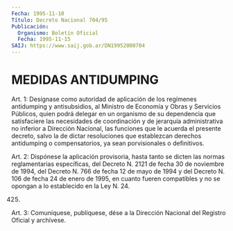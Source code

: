 ```yaml
---
Fecha: 1995-11-10
Título: Decreto Nacional 704/95
Publicación:
  Organismo: Boletín Oficial
  Fecha: 1995-11-15
SAIJ: https://www.saij.gob.ar/DN19952000704
---
```

# MEDIDAS ANTIDUMPING

<a id="1"></a>
Art. 1: Desígnase  como  autoridad  de  aplicación  de  los regímenes  antidumping  y  antisubsidios, al Ministro de Economía y Obras y Servicios Públicos,  quien podrá  delegar en un organismo de su dependencia que satisfaciere  las  necesidades de coordinación y de jerarquía administrativa no inferior  a  Dirección Nacional, las funciones que le acuerda el presente decreto,  salvo  la  de dictar resoluciones que establezcan derechos antidumping o compensatorios, ya sean porvisionales o definitivos.

<a id="2"></a>
Art. 2: Dispónese la aplicación provisoria, hasta tanto se dicten las  normas reglamentarias específicas, del Decreto N. 2121 de fecha 30 de  noviembre  de 1994, del Decreto N. 766 de fecha 12 de mayo de 1994 y del Decreto  N. 106  de fecha 24 de enero de 1995, en cuanto fueren compatibles y no se opongan  a lo establecido en la Ley N. 24.

425.

<a id="3"></a>
Art. 3: Comuníquese, publíquese, dése a la Dirección Nacional del Registro Oficial y archívese.